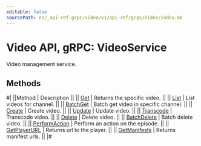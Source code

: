 ```yaml
---
editable: false
sourcePath: en/_api-ref-grpc/video/v1/api-ref/grpc/Video/index.md
---
```


# Video API, gRPC: VideoService

Video management service.

## Methods

#|
||Method | Description ||
|| [Get](get.md) | Returns the specific video. ||
|| [List](list.md) | List videos for channel. ||
|| [BatchGet](batchGet.md) | Batch get video in specific channel. ||
|| [Create](create.md) | Create video. ||
|| [Update](update.md) | Update video. ||
|| [Transcode](transcode.md) | Transcode video. ||
|| [Delete](delete.md) | Delete video. ||
|| [BatchDelete](batchDelete.md) | Batch delete video. ||
|| [PerformAction](performAction.md) | Perform an action on the episode. ||
|| [GetPlayerURL](getPlayerURL.md) | Returns url to the player. ||
|| [GetManifests](getManifests.md) | Returns manifest urls. ||
|#